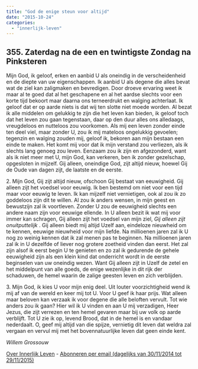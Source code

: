 ```yaml
---
title: "God de enige steun voor altijd"
date: "2015-10-24"
categories: 
  - "innerlijk-leven"
---
```


## 355\. Zaterdag na de een en twintigste Zondag na Pinksteren

Mijn God, ik geloof, erken en aanbid U als oneindig in de verscheidenheid en de diepte van uw eigenschappen. Ik aanbid U als degene die alles bevat wat de ziel kan zaligmaken en bevredigen. Door droeve ervaring weet ik maar al te goed dat al het geschapene en al het aardse slechts voor een korte tijd bekoort maar daarna ons terneerdrukt en walging achterlaat. Ik geloof dat er op aarde niets is dat wij ten slotte niet moede worden. Al bezat ik alle middelen om gelukkig te zijn die het leven kan bieden, ik geloof toch dat het leven zou gaan tegenstaan, daar op den duur alles ons alledaags, vreugdeloos en nutteloos zou voorkomen. Als mij een leven zonder einde ten deel viel, maar zonder U, zou ik mij mateloos ongelukkig gevoelen; tegenzin en walging zouden mij, geloof ik, bekoren aan mijn bestaan een einde te maken. Het komt mij voor dat ik mijn verstand zou verliezen, als ik slechts lang genoeg zou leven. Eenzaam zou ik zijn en afgezonderd, want als ik niet meer met U, mijn God, kan verkeren, ben ik zonder gezelschap, opgesloten in mijzelf. Gij alleen, oneindige God, zijt altijd nieuw, hoewel Gij de Oude van dagen zijt, de laatste en de eerste.

2\. Mijn God, Gij zijt altijd nieuw, ofschoon Gij bestaat van eeuwigheid. Gij alleen zijt het voedsel voor eeuwig. Ik ben bestemd om niet voor een tijd maar voor eeuwig te leven. Ik kan mijzelf niet vernietigen, ook al zou ik zo goddeloos zijn dit te willen. Al zou ik anders wensen, in mijn geest en bewustzijn zal ik voortleven. Zonder U zou de eeuwigheid slechts een andere naam zijn voor eeuwige ellende. In U alleen bezit ik wat mij voor immer kan schragen, Gij alleen zijt het voedsel van mijn ziel, _Gij alleen zijt onuitputtelijk_ . Gij alleen biedt mij altijd Uzelf aan, eindeloze nieuwheid om te kennen, eeuwige nieuwheid voor mijn liefde. Na millioenen jaren zal ik U nog zo weinig kennen dat ik zal menen pas te beginnen. Na millioenen jaren zal ik in U dezelfde of liever nog grotere zoetheid vinden dan eerst. Het zal zijn alsof ik eerst begin U te genieten en zo zal ik gedurende de gehele eeuwigheid zijn als een klein kind dat onderricht wordt in de eerste beginselen van uw oneindig wezen. Want Gij alleen zijt in Uzelf de zetel en het middelpunt van alle goeds, de enige wezenlijke in dit rijk der schaduwen, de hemel waarin de zalige geesten leven en zich verblijden.

3\. Mijn God, ik kies U voor mijn enig deel. Uit louter voorzichtigheid wend ik mij af van de wereld en keer mij tot U. Voor U geef ik haar prijs. Wat alleen maar beloven kan verzaak ik voor degene die alle beloften vervult. Tot wie anders zou ik gaan? Hier wil ik U vinden en aan U mij verzadigen, Heer Jezus, die zijt verrezen en ten hemel gevaren maar bij uw volk op aarde verblijft. Tot U zie ik op, levend Brood, dat in de hemel is en vandaar nederdaalt. O, geef mij altijd van die spijze, vernietig dit leven dat weldra zal vergaan en vervul mij met het bovennatuurlijke leven dat geen einde kent.

_Willem Grossouw_

[Over Innerlijk Leven](/blog/een-jaar-lang-innerlijk-leven-op-geloven-leren/) - [Abonneren per email (dagelijks van 30/11/2014 tot 29/11/2015)](http://eepurl.com/9P3DT)
